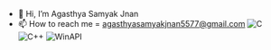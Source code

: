 - 👋 Hi, I’m Agasthya Samyak Jnan
- 📫 How to reach me = agasthyasamyakjnan5577@gmail.com
![C](https://img.shields.io/badge/C-00599C?style=flat&logo=c&logoColor=white)
![C++](https://img.shields.io/badge/C++-00599C?style=flat&logo=c%2B%2B&logoColor=white)
![WinAPI](https://img.shields.io/badge/WinAPI-0078D6?style=flat&logo=windows&logoColor=white)




<!---
Agasthya-Samyak-Jnan/Agasthya-Samyak-Jnan is a ✨ special ✨ repository because its `README.md` (this file) appears on your GitHub profile.
You can click the Preview link to take a look at your changes.
--->
